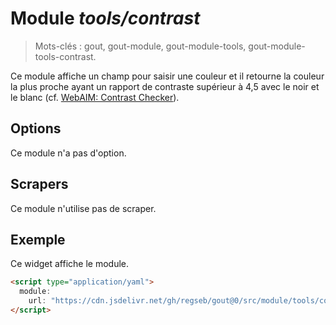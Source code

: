 # Module _tools/contrast_

> Mots-clés : gout, gout-module, gout-module-tools, gout-module-tools-contrast.

Ce module affiche un champ pour saisir une couleur et il retourne la couleur la
plus proche ayant un rapport de contraste supérieur à 4,5 avec le noir et le
blanc (cf.
[WebAIM: Contrast Checker](https://webaim.org/resources/contrastchecker/)).

## Options

Ce module n'a pas d'option.

## Scrapers

Ce module n'utilise pas de scraper.

## Exemple

Ce widget affiche le module.

```html
<script type="application/yaml">
  module:
    url: "https://cdn.jsdelivr.net/gh/regseb/gout@0/src/module/tools/conntrast/contrast.js"
</script>
```
